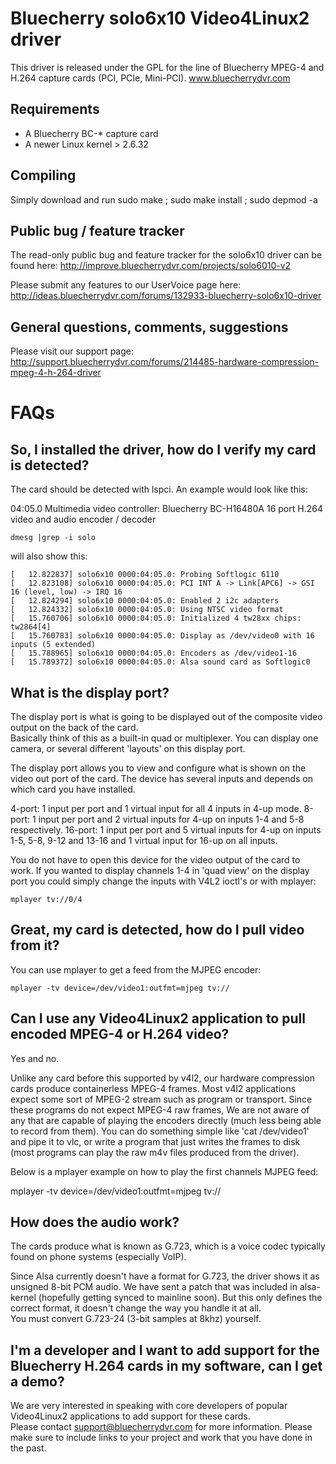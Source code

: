 Bluecherry solo6x10 Video4Linux2 driver
======================================
This driver is released under the GPL for the line of Bluecherry MPEG-4 and H.264 capture cards (PCI, PCIe, Mini-PCI).
www.bluecherrydvr.com

Requirements
------------
- A Bluecherry BC-* capture card
- A newer Linux kernel > 2.6.32

Compiling
---------
Simply download and run sudo make ; sudo make install ; sudo depmod -a  

Public bug / feature tracker
---------------------------
The read-only public bug and feature tracker for the solo6x10 driver can be found here:
http://improve.bluecherrydvr.com/projects/solo6010-v2

Please submit any features to our UserVoice page here: http://ideas.bluecherrydvr.com/forums/132933-bluecherry-solo6x10-driver

General questions, comments, suggestions
----------------------------------------
Please visit our support page: http://support.bluecherrydvr.com/forums/214485-hardware-compression-mpeg-4-h-264-driver

FAQs
====

So, I installed the driver, how do I verify my card is detected?
---------------------------------------------------------------
The card should be detected with lspci.  An example would look like this:

04:05.0 Multimedia video controller: Bluecherry BC-H16480A 16 port H.264 video and audio encoder / decoder

	dmesg |grep -i solo 

will also show this:

	[   12.822837] solo6x10 0000:04:05.0: Probing Softlogic 6110
	[   12.823108] solo6x10 0000:04:05.0: PCI INT A -> Link[APC6] -> GSI 16 (level, low) -> IRQ 16
	[   12.824294] solo6x10 0000:04:05.0: Enabled 2 i2c adapters
	[   12.824332] solo6x10 0000:04:05.0: Using NTSC video format
	[   15.760706] solo6x10 0000:04:05.0: Initialized 4 tw28xx chips: tw2864[4]
	[   15.760783] solo6x10 0000:04:05.0: Display as /dev/video0 with 16 inputs (5 extended)
	[   15.788965] solo6x10 0000:04:05.0: Encoders as /dev/video1-16
	[   15.789372] solo6x10 0000:04:05.0: Alsa sound card as Softlogic0

What is the display port?
-------------------------
The display port is what is going to be displayed out of the composite video output on the back of the card.  
Basically think of this as a built-in quad or multiplexer.  You can display one camera, or several different 'layouts' 
on this display port.

The display port allows you to view and configure what is shown on the video out port of the card. The device has several inputs 
and depends on which card you have installed.

4-port: 1 input per port and 1 virtual input for all 4 inputs in 4-up mode.
8-port: 1 input per port and 2 virtual inputs for 4-up on inputs 1-4 and 5-8 respectively.
16-port: 1 input per port and 5 virtual inputs for 4-up on inputs 1-5, 5-8, 9-12 and 13-16 and 1 virtual input for 16-up on all inputs.

You do not have to open this device for the video output of the card to work. If you wanted to display channels 1-4 in 'quad view' on the 
display port you could simply change the inputs with V4L2 ioctl's or with mplayer:

	mplayer tv://0/4 

Great, my card is detected, how do I pull video from it?
--------------------------------------------------------
You can use mplayer to get a feed from the MJPEG encoder:

	mplayer -tv device=/dev/video1:outfmt=mjpeg tv://

Can I use any Video4Linux2 application to pull encoded MPEG-4 or H.264 video?
-----------------------------------------------------------------------------
Yes and no.  

Unlike any card before this supported by v4l2, our hardware compression cards produce containerless MPEG-4 frames. 
Most v4l2 applications expect some sort of MPEG-2 stream such as program or transport. 
Since these programs do not expect MPEG-4 raw frames, We are not aware of any that are capable of playing the 
encoders directly (much less being able to record from them). You can do something simple like 'cat /dev/video1' 
and pipe it to vlc, or write a program that just writes the frames to disk (most programs can play the raw m4v files produced from the driver).

Below is a mplayer example on how to play the first channels MJPEG feed:

mplayer -tv device=/dev/video1:outfmt=mjpeg tv://

How does the audio work?
------------------------
The cards produce what is known as G.723, which is a voice codec typically found on phone systems (especially VoIP).

Since Alsa currently doesn't have a format for G.723, the driver shows it as unsigned 8-bit PCM audio.  We have sent a patch that was included 
in alsa-kernel (hopefully getting synced to mainline soon). But this only defines the correct format, it doesn't change the way you handle it at all.  
You must convert G.723-24 (3-bit samples at 8khz) yourself. 

I'm a developer and I want to add support for the Bluecherry H.264 cards in my software, can I get a demo?
----------------------------------------------------------------------------------------------------------
We are very interested in speaking with core developers of popular Video4Linux2 applications to add support for these cards.  
Please contact support@bluecherrydvr.com for more information.  Please make sure to include links to your project and work that you have done in the past.




